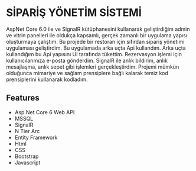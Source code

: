 
# SİPARİŞ YÖNETİM SİSTEMİ

AspNet Core 6.0 ile ve SignalR kütüphanesini kullanarak geliştirdiğim admin ve vitrin panelleri ile oldukça kapsamlı, gerçek zamanlı bir uygulama yapısı oluşturmaya
çalıştım. Bu projede bir restoran için sıfırdan sipariş yönetimi uygulaması geliştirdim. Bu uygulamada arka uçta Api kullandım. Arka uçta kullandığım bu Api yapısını UI tarafında tükettim.  Rezervasyon işlemi için kullanıcılarımıza e-posta gönderdim. SignalR ile anlık bildirim, anlık mesajlaşma, anlık sepet gibi işlemleri gerçekleştirdim. Projemi mümkün olduğunca
mimariye ve sağlam prensiplere bağlı kalarak temiz kod prensiplerini kullanarak kodladım.

## Features

- Asp.Net Core 6 Web API
- MSSQL
- SignalR
- N Tier Arc
- Entity Framework
- Html
- CSS
- Bootstrap
- Javascript


